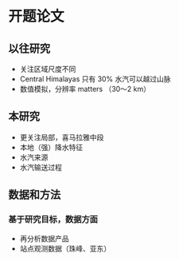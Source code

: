 # 开题论文
## 以往研究
- 关注区域尺度不同
- Central Himalayas 只有 30% 水汽可以越过山脉
- 数值模拟，分辨率 matters  （30～2 km）
## 本研究
- 更关注局部，喜马拉雅中段
- 本地（强）降水特征
- 水汽来源
- 水汽输送过程
## 数据和方法
### 基于研究目标，数据方面
- 再分析数据产品
- 站点观测数据（珠峰、亚东）
<!--stackedit_data:
eyJoaXN0b3J5IjpbMzAxMDA4Mzk4LDIwNDAyOTc2MjJdfQ==
-->